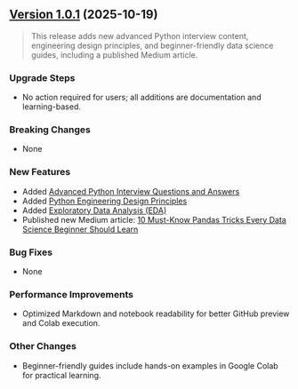 ## [Version 1.0.1](https://github.com/Tanu-N-Prabhu/Python/tree/master/Release%20Notes) (2025-10-19)

> This release adds new advanced Python interview content, engineering design principles, and beginner-friendly data science guides, including a published Medium article.

### Upgrade Steps
* No action required for users; all additions are documentation and learning-based.

### Breaking Changes
* None

### New Features
* Added [Advanced Python Interview Questions and Answers](https://github.com/Tanu-N-Prabhu/Python/blob/master/Python%20Coding%20Interview%20Prep/Advanced_Python_Interview_Questions.md)  
* Added [Python Engineering Design Principles](https://github.com/Tanu-N-Prabhu/Python/blob/master/Python%20Coding%20Interview%20Prep/Python_Engineering_Design_Principles.md)  
* Added [Exploratory Data Analysis (EDA)](https://github.com/Tanu-N-Prabhu/Python/blob/master/Exploratory_Data_Analysis_(EDA).ipynb)  
* Published new Medium article: [10 Must-Know Pandas Tricks Every Data Science Beginner Should Learn](https://medium.com/@tanunprabhu95/10-must-know-pandas-tricks-every-data-science-beginner-should-learn-6e75ab366042)  

### Bug Fixes
* None

### Performance Improvements
* Optimized Markdown and notebook readability for better GitHub preview and Colab execution.

### Other Changes
* Beginner-friendly guides include hands-on examples in Google Colab for practical learning.
